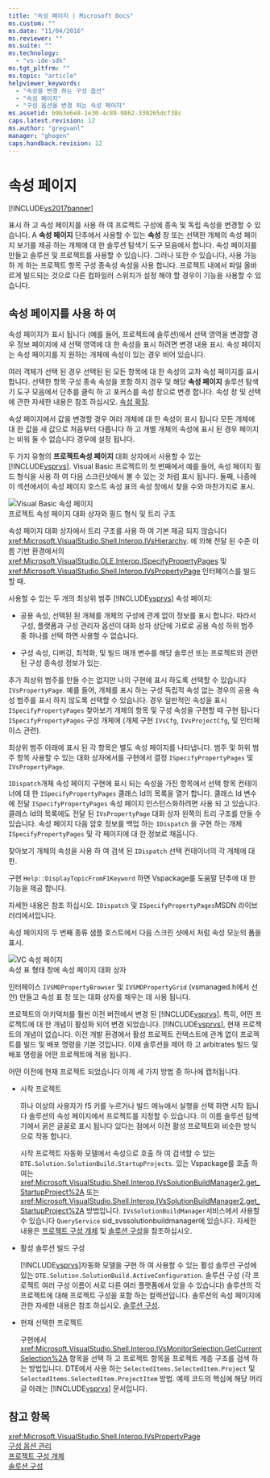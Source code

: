 ```yaml
---
title: "속성 페이지 | Microsoft Docs"
ms.custom: ""
ms.date: "11/04/2016"
ms.reviewer: ""
ms.suite: ""
ms.technology: 
  - "vs-ide-sdk"
ms.tgt_pltfrm: ""
ms.topic: "article"
helpviewer_keywords: 
  - "속성을 변경 하는 구성 옵션"
  - "속성 페이지"
  - "구성 옵션을 변경 하는 속성 페이지"
ms.assetid: b9b3e6e8-1e30-4c89-9862-330265dcf38c
caps.latest.revision: 12
ms.author: "gregvanl"
manager: "ghogen"
caps.handback.revision: 12
---
```

# 속성 페이지
[!INCLUDE[vs2017banner](../../code-quality/includes/vs2017banner.md)]

표시 하 고 속성 페이지를 사용 하 여 프로젝트 구성에 종속 및 독립 속성을 변경할 수 있습니다.  A  **속성 페이지** 단추에서 사용할 수 있는  **속성** 창 또는 선택한 개체의 속성 페이지 보기를 제공 하는 개체에 대 한 솔루션 탐색기 도구 모음에서 합니다.  속성 페이지를 만들고 솔루션 및 프로젝트를 사용할 수 있습니다.  그러나 또한 수 있습니다, 사용 가능 하 게 하는 프로젝트 항목 구성 종속성 속성을 사용 합니다.  프로젝트 내에서 파일 올바르게 빌드되는 것으로 다른 컴파일러 스위치가 설정 해야 할 경우이 기능을 사용할 수 있습니다.  
  
## 속성 페이지를 사용 하 여  
 속성 페이지가 표시 됩니다 \(예를 들어, 프로젝트에 솔루션\)에서 선택 영역을 변경할 경우 정보 페이지에 새 선택 영역에 대 한 속성을 표시 하려면 변경 내용 표시.  속성 페이지는 속성 페이지를 지 원하는 개체에 속성이 있는 경우 비어 있습니다.  
  
 여러 객체가 선택 된 경우 선택된 된 모든 항목에 대 한 속성의 교차 속성 페이지를 표시 합니다.  선택한 항목 구성 종속 속성을 포함 하지 경우 및 해당  **속성 페이지** 솔루션 탐색기 도구 모음에서 단추를 클릭 하 고 포커스를 속성 창으로 변경 합니다.  속성 창 및 선택에 관한 자세한 내용은 참조 하십시오. [속성 확장](../../extensibility/internals/extending-properties.md).  
  
 속성 페이지에서 값을 변경할 경우 여러 개체에 대 한 속성이 표시 됩니다 모든 개체에 대 한 값을 새 값으로 처음부터 다릅니다 하 고 개별 개체의 속성에 표시 된 경우 페이지는 비워 둘 수 없습니다 경우에 설정 됩니다.  
  
 두 가지 유형의  **프로젝트속성 페이지** 대화 상자에서 사용할 수 있는 [!INCLUDE[vsprvs](../../code-quality/includes/vsprvs_md.md)].  Visual Basic 프로젝트의 첫 번째에서 예를 들어, 속성 페이지 필드 형식을 사용 하 여 다음 스크린샷에서 볼 수 있는 것 처럼 표시 됩니다.  둘째, 나중에이 섹션에서이 속성 페이지 호스트 속성 표의 속성 창에서 찾을 수와 마찬가지로 표시.  
  
 ![Visual Basic 속성 페이지](../../extensibility/internals/media/vsvbproppages.png "vsVBPropPages")  
프로젝트 속성 페이지 대화 상자와 필드 형식 및 트리 구조  
  
 속성 페이지 대화 상자에서 트리 구조를 사용 하 여 기본 제공 되지 않습니다 <xref:Microsoft.VisualStudio.Shell.Interop.IVsHierarchy>.  에 의해 전달 된 수준 이름 기반 환경에서의 <xref:Microsoft.VisualStudio.OLE.Interop.ISpecifyPropertyPages> 및 <xref:Microsoft.VisualStudio.Shell.Interop.IVsPropertyPage> 인터페이스를 빌드할 때.  
  
 사용할 수 있는 두 개의 최상위 범주 [!INCLUDE[vsprvs](../../code-quality/includes/vsprvs_md.md)] 속성 페이지:  
  
-   공용 속성, 선택된 된 개체를 개체의 구성에 관계 없이 정보를 표시 합니다.  따라서 구성, 플랫폼과 구성 관리자 옵션이 대화 상자 상단에 가로로 공용 속성 하위 범주 중 하나를 선택 하면 사용할 수 없습니다.  
  
-   구성 속성, 디버깅, 최적화, 및 빌드 매개 변수를 해당 솔루션 또는 프로젝트와 관련 된 구성 종속성 정보가 있는.  
  
 추가 최상위 범주를 만들 수는 없지만 나의 구현에 표시 하도록 선택할 수 있습니다 `IVsPropertyPage`.  예를 들어, 개체를 표시 하는 구성 독립적 속성 없는 경우의 공용 속성 범주를 표시 하지 않도록 선택할 수 있습니다.  경우 일반적인 속성을 표시 `ISpecifyPropertyPages` 찾아보기 개체의 항목 및 구성 속성을 구현할 때 구현 됩니다 `ISpecifyPropertyPages` 구성 개체에 \(개체 구현 `IVsCfg`, `IVsProjectCfg`, 및 인터페이스 관련\).  
  
 최상위 범주 아래에 표시 된 각 항목은 별도 속성 페이지를 나타냅니다.  범주 및 하위 범주 항목 사용할 수 있는 대화 상자에서를 구현에서 결정 `ISpecifyPropertyPages` 및 `IVsPropertyPage`.  
  
 `IDispatch`개체 속성 페이지 구현에 표시 되는 속성을 가진 항목에서 선택 항목 컨테이너에 대 한 `ISpecifyPropertyPages` 클래스 Id의 목록을 열거 합니다.  클래스 Id 변수에 전달 `ISpecifyPropertyPages` 속성 페이지 인스턴스화하려면 사용 되 고 있습니다.  클래스 Id의 목록에도 전달 된 `IVsPropertyPage` 대화 상자 왼쪽의 트리 구조를 만들 수 있습니다.  속성 페이지 다음 암호 정보를 백업 하는 `IDispatch` 을 구현 하는 개체 `ISpecifyPropertyPages` 및 각 페이지에 대 한 정보로 채웁니다.  
  
 찾아보기 개체의 속성을 사용 하 여 검색 된 `IDispatch` 선택 컨테이너의 각 개체에 대 한.  
  
 구현 `Help::DisplayTopicFromF1Keyword` 하면 Vspackage를 도움말 단추에 대 한 기능을 제공 합니다.  
  
 자세한 내용은 참조 하십시오. `IDispatch` 및 `ISpecifyPropertyPages`MSDN 라이브러리에서입니다.  
  
 속성 페이지의 두 번째 종류 샘플 호스트에서 다음 스크린 샷에서 처럼 속성 모눈의 폼을 표시.  
  
 ![VC 속성 페이지](../../extensibility/internals/media/vsvcproppages.gif "vsVCPropPages")  
속성 표 형태 창에 속성 페이지 대화 상자  
  
 인터페이스 `IVSMDPropertyBrowser` 및 `IVSMDPropertyGrid` \(vsmanaged.h에서 선언\) 만들고 속성 표 창 또는 대화 상자를 채우는 데 사용 됩니다.  
  
 프로젝트의 아키텍처를 훨씬 이전 버전에서 변경 된 [!INCLUDE[vsprvs](../../code-quality/includes/vsprvs_md.md)].  특히, 어떤 프로젝트에 대 한 개념이 활성화 되어 변경 되었습니다.  [!INCLUDE[vsprvs](../../code-quality/includes/vsprvs_md.md)], 현재 프로젝트의 개념이 없습니다.  이전 개발 환경에서 활성 프로젝트 컨텍스트에 관계 없이 프로젝트를 빌드 및 배포 명령을 기본 것입니다.  이제 솔루션을 제어 하 고 arbitrates 빌드 및 배포 명령을 어떤 프로젝트에 적용 됩니다.  
  
 어떤 이전에 현재 프로젝트 되었습니다 이제 세 가지 방법 중 하나에 캡처됩니다.  
  
-   시작 프로젝트  
  
     하나 이상의 사용자가 f5 키를 누르거나 빌드 메뉴에서 실행을 선택 하면 시작 됩니다 솔루션의 속성 페이지에서 프로젝트를 지정할 수 있습니다.  이 이름 솔루션 탐색기에서 굵은 글꼴로 표시 됩니다 있다는 점에서 이전 활성 프로젝트와 비슷한 방식으로 작동 합니다.  
  
     시작 프로젝트 자동화 모델에서 속성으로 호출 하 여 검색할 수 있는 `DTE.Solution.SolutionBuild.StartupProjects`.  있는 Vspackage를 호출 하 여는 <xref:Microsoft.VisualStudio.Shell.Interop.IVsSolutionBuildManager2.get_StartupProject%2A> 또는 <xref:Microsoft.VisualStudio.Shell.Interop.IVsSolutionBuildManager2.get_StartupProject%2A> 방법입니다.  `IVsSolutionBuildManager`서비스에서 사용할 수 있습니다 `QueryService` sid\_svssolutionbuildmanager에 있습니다.  자세한 내용은 [프로젝트 구성 개체](../../extensibility/internals/project-configuration-object.md) 및 [솔루션 구성](../../extensibility/internals/solution-configuration.md)을 참조하십시오.  
  
-   활성 솔루션 빌드 구성  
  
     [!INCLUDE[vsprvs](../../code-quality/includes/vsprvs_md.md)]자동화 모델을 구현 하 여 사용할 수 있는 활성 솔루션 구성에 있는 `DTE.Solution.SolutionBuild.ActiveConfiguration`.  솔루션 구성 \(각 프로젝트 여러 구성 이름이 서로 다른 여러 플랫폼에서 있을 수 있습니다\) 솔루션의 각 프로젝트에 대해 프로젝트 구성을 포함 하는 컬렉션입니다.  솔루션의 속성 페이지에 관한 자세한 내용은 참조 하십시오. [솔루션 구성](../../extensibility/internals/solution-configuration.md).  
  
-   현재 선택한 프로젝트  
  
     구현에서 <xref:Microsoft.VisualStudio.Shell.Interop.IVsMonitorSelection.GetCurrentSelection%2A> 항목을 선택 하 고 프로젝트 항목을 프로젝트 계층 구조를 검색 하는 방법입니다.  DTE에서 사용 하는 `SelectedItems.SelectedItem.Project` 및 `SelectedItems.SelectedItem.ProjectItem` 방법.  예제 코드의 핵심에 해당 머리글 아래는 [!INCLUDE[vsprvs](../../code-quality/includes/vsprvs_md.md)] 문서입니다.  
  
## 참고 항목  
 <xref:Microsoft.VisualStudio.Shell.Interop.IVsPropertyPage>   
 [구성 옵션 관리](../../extensibility/internals/managing-configuration-options.md)   
 [프로젝트 구성 개체](../../extensibility/internals/project-configuration-object.md)   
 [솔루션 구성](../../extensibility/internals/solution-configuration.md)